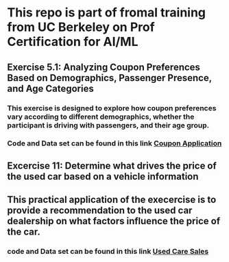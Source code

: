 # **This repo is part of fromal training from UC Berkeley on Prof Certification for AI/ML**

## **Exercise 5.1**: Analyzing Coupon Preferences Based on Demographics, Passenger Presence, and Age Categories

### This exercise is designed to explore how coupon preferences vary according to different demographics, whether the participant is driving with passengers, and their age group.
### Code and Data set can be found in this link [Coupon Application](https://github.com/Rajkunnath/ubc_capstone/tree/main/assignment_5_1_starter)

## **Excercise 11**: Determine what drives the price of the used car based on a vehicle information
## This practical application of the execercise is to provide a recommendation to the used car dealership on what factors influence the price of the car.
### code and Data set can be found in this link [Used Care Sales](https://github.com/Rajkunnath/ubc_capstone/tree/main/Practical_App_2_Used_Car_sales)
